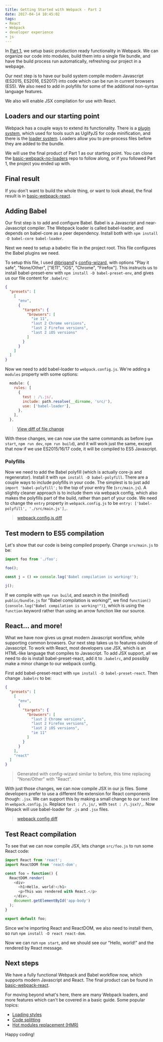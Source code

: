```yaml
---
title: Getting Started with Webpack - Part 2
date: 2017-04-14 10:45:02
tags:
- React
- Webpack
- developer experience
- js
---
```

In [Part 1](https://samuelscheiderich.com/2017/04/08/getting-started-with-webpack/), we setup basic production ready functionality in Webpack. We can organize our code into modules, build them into a single file bundle, and have the build process run automatically, refreshing our project in a webpage.

Our next step is to have our build system compile modern Javascript (ES2015, ES2016, ES2017) into code which can be run in current browsers (ES5). We also need to add in polyfills for some of the additional non-syntax language features.

We also will enable JSX compilation for use with React.

## Loaders and our starting point

Webpack has a couple ways to extend its functionality. There is a [plugin system](https://webpack.js.org/plugins/), which used for tools such as UglifyJS for code minification, and there is the [loader system](https://webpack.js.org/loaders/). Loaders allow you to pre-process files before they are added to the bundle.

We will use the final product of Part 1 as our starting point. You can clone the [basic-webpack-no-loaders](https://github.com/samsch/basic-webpack-no-loaders) repo to follow along, or if you followed Part 1, the project you ended up with.

## Final result

If you don't want to build the whole thing, or want to look ahead, the final result is in [basic-webpack-react](https://github.com/samsch/basic-webpack-react).

## Adding Babel

Our first step is to add and configure Babel. Babel is a Javascript and near-Javascript compiler. The Webpack loader is called babel-loader, and depends on babel-core as a peer dependency. Install both with `npm install -D babel-core babel-loader`.

Next we need to setup a babelrc file in the project root. This file configures the Babel plugins we need.

To setup this file, I used [@brigand](https://github.com/brigand)'s [config-wizard](https://brigand.github.io/config-wizard/?babelrc), with options "Play it safe", "None/Other", ["IE11", "iOS", "Chrome", "Firefox"]. This instructs us to install babel-preset-env with `npm install -D babel-preset-env`, and gives us our file content for `.babelrc`:
```json
{
  "presets": [
    [
      "env",
      {
        "targets": {
          "browsers": [
            "ie 11",
            "last 2 Chrome versions",
            "last 2 Firefox versions",
            "last 2 iOS versions"
          ]
        }
      }
    ]
  ]
}
```
Now we need to add babel-loader to `webpack.config.js`. We're adding a `modules` property with some options:
```js
  module: {
    rules: [
      {
        test : /\.js/,
        include: path.resolve(__dirname, 'src/'),
        use: ['babel-loader'],
      },
    ],
  },
```
>[View diff of file change](https://gist.github.com/samsch/15a058bd059b1bfe57d2400003348736)

With these changes, we can now use the same commands as before (`npm start`, `npm run dev`, `npm run build`), and it will work just the same, except that now if we use ES2015/16/17 code, it will be compiled to ES5 Javascript.

### Polyfills

Now we need to add the Babel polyfill (which is actually core-js and regenerator). Install it with `npm install -D babel-polyfill`. There are a couple ways to include polyfills in your code. The simplest is to just add `import 'babel-polyfill';` to the top of your entry file (`src/main.js`). A slightly cleaner approach is to include them via webpack config, which also makes the polyfills part of the build, rather than part of your code. We need to change the `entry` property in `webpack.config.js` to be `entry: ['babel-polyfill', './src/main.js'],`.
>[webpack.config.js diff](https://gist.github.com/samsch/0df1433b029dda87d73f092cf119d837)

## Test modern to ES5 compilation

Let's show that our code is being compiled properly. Change `srv/main.js` to be:
```js
import foo from './foo';

foo();

const j = () => console.log('Babel compilation is working!');

j();
```
If we compile with `npm run build`, and search in the (minified) `public/bundle.js` for "Babel compilation is working!", we find `function(){console.log("Babel compilation is working!")}`, which is using the `function` keyword rather than using an arrow function like our source.

## React... and more!

What we have now gives us great modern Javascript workflow, while supporting common browsers. Our next step takes us to features outside of Javascript. To work with React, most developers use JSX, which is an HTML-like language that compiles to Javascript. To add JSX support, all we need to do is install babel-preset-react, add it to `.babelrc`, and possibly make a minor change to our webpack config.

First add babel-preset-react with `npm install -D babel-preset-react`. Then change `.babelrc` to be:
```json
{
  "presets": [
    [
      "env",
      {
        "targets": {
          "browsers": [
            "last 2 Chrome versions",
            "last 2 Firefox versions",
            "last 2 iOS versions",
            "ie 11"
          ]
        }
      }
    ],
    "react"
  ]
}
```
>Generated with config-wizard similar to before, this time replacing "None/Other" with "React".

With just those changes, we can now compile JSX in our js files. Some developers prefer to use a different file extension for React components though: `.jsx`. We can support this by making a small change to our `test` line in `webpack.config.js`. Replace `test : /\.js/,` with `test : /\.jsx?/,`. Now Wepack will use babel-loader for `.js` and `.jsx` files.
>[webpack config diff](https://gist.github.com/samsch/54abd031b6ca088abe652371c8dd8754)

## Test React compilation

To see that we can now compile JSX, lets change `src/foo.js` to run some React code:
```js
import React from 'react';
import ReactDOM from 'react-dom';

const foo = function() {
  ReactDOM.render(
    <div>
      <h1>Hello, world!</h1>
      <p>This was rendered with React.</p>
    </div>,
    document.getElementById('app-body')
  );
}

export default foo;
```
Since we're importing React and ReactDOM, we also need to install them, so run `npm install -D react react-dom`.

Now we can run `npm start`, and we should see our "Hello, world!" and the rendered by React message.

## Next steps

We have a fully functional Webpack and Babel workflow now, which supports modern Javascript and React. The final product can be found in [basic-webpack-react](https://github.com/samsch/basic-webpack-react).

For moving beyond what's here, there are many Webpack loaders, and more features which can't be covered in a basic guide. Some popular topics:
- [Loading styles](https://webpack.js.org/loaders/#styling)
- [Code splitting](https://webpack.js.org/guides/code-splitting-import/)
- [Hot modules replacement (HMR)](https://webpack.js.org/guides/hmr-react/)

Happy coding!
